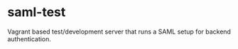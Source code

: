 # saml-test
Vagrant based test/development server that runs a SAML setup for backend authentication.

